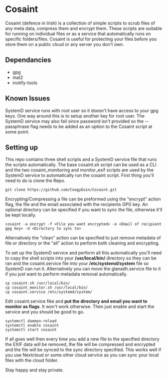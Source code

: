# Cosaint

Cosaint (defence in Irish) is a collection of simple scripts to scrub files of any meta data, compress them and encrypt them. These scripts are suitable for running on individual files or as a service that automatically runs on specific folders/files. Cosaint is useful for protecting your files before you store them on a public cloud or any server you don't own.


## Dependancies
* gpg
* mat2
* inotify-tools


## Known Issues
SystemD service runs with root user so it doesn't have access to your gpg keys. One way around this is to setup another key for root user.
The SystemD service may also fail since password isn't provided so the --passphrase flag needs to be added as an option to the Cosaint script at some point.


## Setting up

This repo contains three shell scripts and a SystemD service file that runs the scripts automatically. The base cosaint.sh script can be used as a CLI and the two cosaint_monitoring and monitor_exif scripts are used by the SystemD service to automatically run the cosaint script. First thing you'll need to do is clone the Repo.

```
git clone https://github.com/CoogyEoin/Cosaint.git
```

Encrypting/Compressing a file can be preformed using the "encrypt" action flag, the file and the email associated with the recipients GPG key. An optional directory can be specified if you want to sync the file, otherwise it'll be kept locally.

```
cosaint -a encrypt -f <File you want encrypted> -e <Email of recipient gpg key> -d <Directory to sync to> 
```

Alternatively the "clean" action can be specified to just remove metadata of file or directory or the "all" action to perform both cleaning and encrypting.


To set up the SystemD service and perform all this automatically you'll need to copy the shell scripts into your **/usr/local/bin/** directory so they can be ran and the cosaint.service file into your **/etc/systemd/system** file so SystemD can run it.
Alternatively you can move the glanadh.service file to it if you just want to perform metadata removal automatically.

```
cp cosaint.sh /usr/local/bin/
cp cosaint_monitor.sh /usr/local/bin/
cp cosaint.service /etc/systemd/system/
```

Edit cosaint.service fike and **put the directory and email you want to monitor as flags**. It won't work otherwise. Then just enable and start the service and you should be good to go.

```
systemctl daemon-reload
systemctl enable cosaint
systemctl start cosaint
```

If all goes well then every time you add a new file to the specified directory the EXIF data will be removed, the file will be compressed and encrypted and the file will be synced to the sync directory specified. This works well if you use Nextcloud or some other cloud service as you can sync your local files with the cloud folder. 


Stay happy and stay private.
